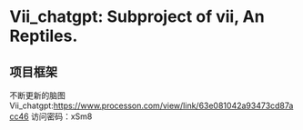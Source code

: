 # Vii_chatgpt: Subproject of vii, An Reptiles.

## 项目框架
不断更新的脑图  
Vii_chatgpt:https://www.processon.com/view/link/63e081042a93473cd87acc46 访问密码：xSm8
